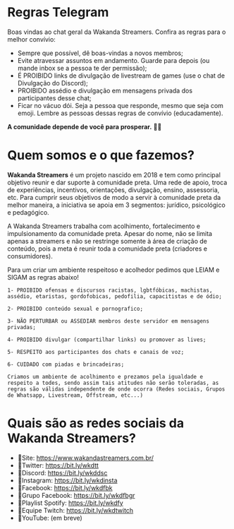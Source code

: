 # Regras Telegram
Boas vindas ao chat geral da Wakanda Streamers. Confira as regras para o melhor convívio:
- Sempre que possível, dê boas-vindas a novos membros;
- Evite atravessar assuntos em andamento. Guarde para depois (ou mande inbox se a pessoa te der permissão);
- É PROIBIDO links de divulgação de livestream de games (use o chat de Divulgação do Discord);
- PROIBIDO assédio e divulgação em mensagens privada dos participantes desse chat;
- Ficar no vácuo dói. Seja a pessoa que responde, mesmo que seja com emoji.
Lembre as pessoas dessas regras de convívio (educadamente).

**A comunidade depende de você para prosperar.** ✊🏾

# Quem somos e o que fazemos?
**Wakanda Streamers** é um projeto nascido em 2018 e tem como principal objetivo reunir e dar suporte à comunidade preta. 
Uma rede de apoio, troca de experiências, incentivos, orientações, divulgação, ensino, assessoria, etc.
Para cumprir seus objetivos de modo a servir à comunidade preta da melhor maneira, a iniciativa se apoia em 3 segmentos: jurídico, psicológico e pedagógico.

A Wakanda Streamers trabalha com acolhimento, fortalecimento e impulsionamento da comunidade preta.
Apesar do nome, não se limita apenas a streamers e não se restringe somente à área de criação de conteúdo, pois a meta é reunir toda a comunidade preta (criadores e consumidores).

Para um criar um ambiente respeitoso e acolhedor pedimos que LEIAM e SIGAM as regras  abaixo! 

`1- PROIBIDO ofensas e discursos racistas, lgbtfóbicas, machistas, assédio, etaristas, gordofobicas, pedofilia, capacitistas e de ódio;`

`2- PROIBIDO conteúdo sexual e pornografico;`

`3- NÃO PERTURBAR ou ASSEDIAR membros deste servidor em mensagens privadas;`

`4- PROIBIDO divulgar (compartilhar links) ou promover as lives;`

`5- RESPEITO aos participantes dos chats e canais de voz;`

`6- CUIDADO com piadas e brincadeiras;`

`Criamos um ambiente de acolhimento e prezamos pela igualdade e respeito a todes, sendo assim tais atitudes não serão toleradas, as regras são válidas independente de onde ocorra (Redes sociais, Grupos de Whatsapp, Livestream, Offstream, etc...)`

# Quais são as redes sociais da Wakanda Streamers?
- :small_blue_diamond:Site: https://www.wakandastreamers.com.br/
- :small_blue_diamond:Twitter: https://bit.ly/wkdtt
- :small_blue_diamond:Discord: https://bit.ly/wkddsc 
- :small_blue_diamond:Instagram: https://bit.ly/wkdinsta 
- :small_blue_diamond:Facebook: https://bit.ly/wkdfbk 
- :small_blue_diamond:Grupo Facebook: https://bit.ly/wkdfbgr 
- :small_blue_diamond:Playlist Spotify: https://bit.ly/wkdfy
- :small_blue_diamond:Equipe Twitch: https://bit.ly/wkdtwitch 
- :small_blue_diamond:YouTube: (em breve)
